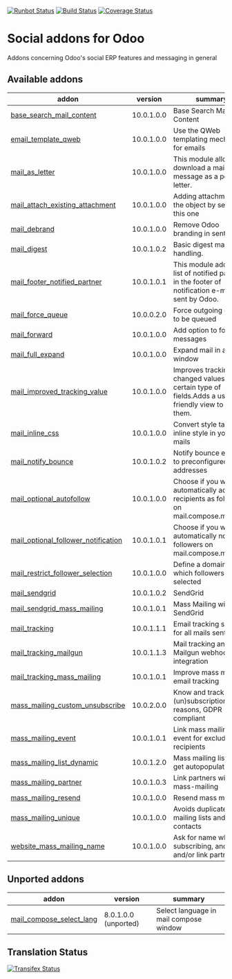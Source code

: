 [![Runbot Status](https://runbot.odoo-community.org/runbot/badge/flat/205/10.0.svg)](https://runbot.odoo-community.org/runbot/repo/github-com-oca-social-205)
[![Build Status](https://travis-ci.org/OCA/social.svg?branch=10.0)](https://travis-ci.org/OCA/social)
[![Coverage Status](https://coveralls.io/repos/OCA/social/badge.svg?branch=10.0)](https://coveralls.io/r/OCA/social?branch=10.0)

Social addons for Odoo
======================

Addons concerning Odoo's social ERP features and messaging in general

[//]: # (addons)

Available addons
----------------
addon | version | summary
--- | --- | ---
[base_search_mail_content](base_search_mail_content/) | 10.0.1.0.0 | Base Search Mail Content
[email_template_qweb](email_template_qweb/) | 10.0.1.0.0 | Use the QWeb templating mechanism for emails
[mail_as_letter](mail_as_letter/) | 10.0.1.0.0 | This module allows to download a mail message as a pdf letter.
[mail_attach_existing_attachment](mail_attach_existing_attachment/) | 10.0.1.0.0 | Adding attachment on the object by sending this one
[mail_debrand](mail_debrand/) | 10.0.1.0.0 | Remove Odoo branding in sent emails
[mail_digest](mail_digest/) | 10.0.1.0.2 | Basic digest mail handling.
[mail_footer_notified_partner](mail_footer_notified_partner/) | 10.0.1.0.1 | This module adds the list of notified partners in the footer of notification e-mails sent by Odoo.
[mail_force_queue](mail_force_queue/) | 10.0.0.2.0 | Force outgoing emails to be queued
[mail_forward](mail_forward/) | 10.0.1.0.0 | Add option to forward messages
[mail_full_expand](mail_full_expand/) | 10.0.1.0.0 | Expand mail in a big window
[mail_improved_tracking_value](mail_improved_tracking_value/) | 10.0.1.0.0 | Improves tracking changed values for certain type of fields.Adds a user-friendly view to consult them.
[mail_inline_css](mail_inline_css/) | 10.0.1.0.0 | Convert style tags in inline style in your mails
[mail_notify_bounce](mail_notify_bounce/) | 10.0.1.0.2 | Notify bounce emails to preconfigured addresses
[mail_optional_autofollow](mail_optional_autofollow/) | 10.0.1.0.0 | Choose if you want to automatically add new recipients as followers on mail.compose.message
[mail_optional_follower_notification](mail_optional_follower_notification/) | 10.0.1.0.1 | Choose if you want to automatically notify followers on mail.compose.message
[mail_restrict_follower_selection](mail_restrict_follower_selection/) | 10.0.1.0.0 | Define a domain from which followers can be selected
[mail_sendgrid](mail_sendgrid/) | 10.0.1.0.2 | SendGrid
[mail_sendgrid_mass_mailing](mail_sendgrid_mass_mailing/) | 10.0.1.0.1 | Mass Mailing with SendGrid
[mail_tracking](mail_tracking/) | 10.0.1.1.1 | Email tracking system for all mails sent
[mail_tracking_mailgun](mail_tracking_mailgun/) | 10.0.1.1.3 | Mail tracking and Mailgun webhooks integration
[mail_tracking_mass_mailing](mail_tracking_mass_mailing/) | 10.0.1.0.1 | Improve mass mailing email tracking
[mass_mailing_custom_unsubscribe](mass_mailing_custom_unsubscribe/) | 10.0.2.0.0 | Know and track (un)subscription reasons, GDPR compliant
[mass_mailing_event](mass_mailing_event/) | 10.0.1.0.1 | Link mass mailing with event for excluding recipients
[mass_mailing_list_dynamic](mass_mailing_list_dynamic/) | 10.0.1.2.0 | Mass mailing lists that get autopopulated
[mass_mailing_partner](mass_mailing_partner/) | 10.0.1.0.3 | Link partners with mass-mailing
[mass_mailing_resend](mass_mailing_resend/) | 10.0.1.0.0 | Resend mass mailings
[mass_mailing_unique](mass_mailing_unique/) | 10.0.1.0.0 | Avoids duplicate mailing lists and contacts
[website_mass_mailing_name](website_mass_mailing_name/) | 10.0.1.0.0 | Ask for name when subscribing, and create and/or link partner


Unported addons
---------------
addon | version | summary
--- | --- | ---
[mail_compose_select_lang](mail_compose_select_lang/) | 8.0.1.0.0 (unported) | Select language in mail compose window

[//]: # (end addons)

Translation Status
------------------
[![Transifex Status](https://www.transifex.com/projects/p/OCA-social-10-0/chart/image_png)](https://www.transifex.com/projects/p/OCA-social-10-0)
